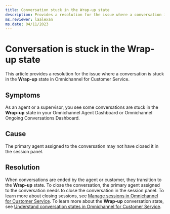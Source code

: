 ```yaml
---
title: Conversation stuck in the Wrap-up state
description: Provides a resolution for the issue where a conversation is stuck in the Wrap-up state in Omnichannel for Customer Service.
ms.reviewer: laalexan
ms.date: 04/11/2023
---
```

# Conversation is stuck in the Wrap-up state

This article provides a resolution for the issue where a conversation is stuck in the **Wrap-up** state in Omnichannel for Customer Service.

## Symptoms

As an agent or a supervisor, you see some conversations are stuck in the **Wrap-up** state in your Omnichannel Agent Dashboard or Omnichannel Ongoing Conversations Dashboard.

## Cause

The primary agent assigned to the conversation may not have closed it in the session panel.

## Resolution

When conversations are ended by the agent or customer, they transition to the **Wrap-up** state. To close the conversation, the primary agent assigned to the conversation needs to close the conversation in the session panel. To learn more about closing sessions, see [Manage sessions in Omnichannel for Customer Service](/dynamics365/customer-service/oc-manage-sessions). To learn more about the **Wrap-up** conversation state, see [Understand conversation states in Omnichannel for Customer Service](/dynamics365/customer-service/oc-conversation-state#wrap-up).

